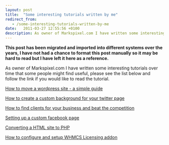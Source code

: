 ```yaml
---
layout: post
title:  "Some interesting tutorials written by me"
redirect_from:
   - /some-interesting-tutorials-written-by-me
date:   2011-03-27 12:55:56 +0100
description: As owner of Markspixel.com I have written some interesting tutorials over time that some people might find useful, please see the list below and follow the link if you would like to read the tutorial....
---
```


**This post has been migrated and imported into different systems over the years, I have not had a chance to format this post manually so it may be hard to read but I have left it here as a reference.**

As owner of Markspixel.com I have written some interesting tutorials over time that some people might find useful, please see the list below and follow the link if you would like to read the tutorial.  
  
[How to move a wordpress site - a simple guide](http://markspixel.com/2011/03/21/how-to-move-a-wordpress-site-a-simple-guide/ "How to move a wordpress site - a simple guide")  
  
[How to create a custom background for your twitter page](http://markspixel.com/2011/03/09/how-to-create-a-custom-background-for-your-twitter-page/ "How to create a custom background for your twitter page")  
  
[How to find clients for your business and beat the competition](http://markspixel.com/2011/03/09/how-to-find-clients-and-beat-the-competition/ "How to find clients for your business and beat the competition")  
  
[Setting up a custom facebook page](http://markspixel.com/2011/03/07/setting-up-a-custom-facebook-page/ "Setting up a custom facebook page")  
  
[Converting a HTML site to PHP](http://markspixel.com/2010/09/18/converting-a-html-site-to-php/ "Converting a HTML site to PHP")  
  
[How to configure and setup WHMCS Licensing addon](http://markspixel.com/2010/09/01/how-to-configure-and-setup-whmcs-licensing-addon/ "How to configure and setup WHMCS Licensing addon")